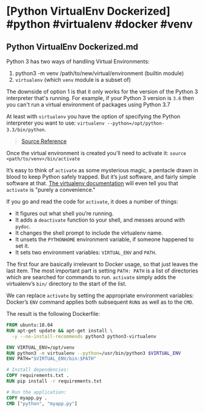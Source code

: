 # [Python VirtualEnv Dockerized] #python #virtualenv #docker #venv

## Python VirtualEnv Dockerized.md

Python 3 has two ways of handling Virtual Environments:

1. python3 -m venv /path/to/new/virtual/environment (builtin module)
2. `virtualenv` (which `venv` module is a subset of)

The downside of option 1 is that it only works for the version of the Python 3 interpreter that's running. For example, if your Python 3 version is `3.6` then you can't run a virtual environment of packages using Python 3.7

At least with `virtualenv` you have the option of specifying the Python interpreter you want to use: `virtualenv --python=/opt/python-3.3/bin/python`.

> [Source Reference](https://pythonspeed.com/articles/activate-virtualenv-dockerfile/)

Once the virtual environment is created you'll need to activate it: `source <path/to/venv>/bin/activate`

It’s easy to think of `activate` as some mysterious magic, a pentacle drawn in blood to keep Python safely trapped. But it’s just software, and fairly simple software at that. [The virtualenv documentation](https://virtualenv.readthedocs.io/en/latest/userguide/#activate-script) will even tell you that `activate` is "purely a convenience."

If you go and read the code for `activate`, it does a number of things:

- It figures out what shell you’re running.
- It adds a `deactivate` function to your shell, and messes around with `pydoc`.
- It changes the shell prompt to include the virtualenv name.
- It unsets the `PYTHONHOME` environment variable, if someone happened to set it.
- It sets two environment variables: `VIRTUAL_ENV` and `PATH`.

The first four are basically irrelevant to Docker usage, so that just leaves the last item. The most important part is setting `PATH: PATH` is a list of directories which are searched for commands to run. `activate` simply adds the virtualenv’s `bin/` directory to the start of the list.

We can replace `activate` by setting the appropriate environment variables: Docker’s `ENV` command applies both subsequent `RUN`s as well as to the `CMD`.

The result is the following Dockerfile:

```Dockerfile
FROM ubuntu:18.04
RUN apt-get update && apt-get install \
  -y --no-install-recommends python3 python3-virtualenv

ENV VIRTUAL_ENV=/opt/venv
RUN python3 -m virtualenv --python=/usr/bin/python3 $VIRTUAL_ENV
ENV PATH="$VIRTUAL_ENV/bin:$PATH"

# Install dependencies:
COPY requirements.txt .
RUN pip install -r requirements.txt

# Run the application:
COPY myapp.py .
CMD ["python", "myapp.py"]
```

